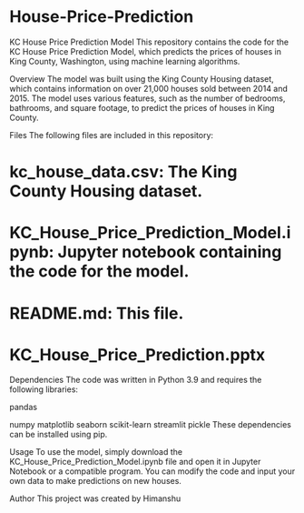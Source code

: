 # House-Price-Prediction
KC House Price Prediction Model
This repository contains the code for the KC House Price Prediction Model, which predicts the prices of houses in King County, Washington, using machine learning algorithms.

Overview
The model was built using the King County Housing dataset, which contains information on over 21,000 houses sold between 2014 and 2015. The model uses various features, such as the number of bedrooms, bathrooms, and square footage, to predict the prices of houses in King County.

Files
The following files are included in this repository:

# kc_house_data.csv: The King County Housing dataset.
# KC_House_Price_Prediction_Model.ipynb: Jupyter notebook containing the code for the model.
# README.md: This file.
# KC_House_Price_Prediction.pptx
Dependencies
The code was written in Python 3.9 and requires the following libraries:

pandas 

numpy
matplotlib
seaborn
scikit-learn
streamlit 
pickle
These dependencies can be installed using pip.

Usage
To use the model, simply download the KC_House_Price_Prediction_Model.ipynb file and open it in Jupyter Notebook or a compatible program. You can modify the code and input your own data to make predictions on new houses.

Author
This project was created by Himanshu 
